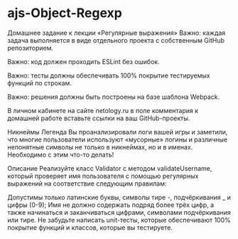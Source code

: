 # ajs-Object-Regexp

Домашнее задание к лекции «Регулярные выражения»
Важно: каждая задача выполняется в виде отдельного проекта с собственным GitHub репозиторием.

Важно: код должен проходить ESLint без ошибок.

Важно: тесты должны обеспечивать 100% покрытие тестируемых функций по строкам.

Важно: решения должны быть построены на базе шаблона Webpack.

В личном кабинете на сайте netology.ru в поле комментария к домашней работе вставьте ссылки на ваш GitHub-проекты.

Никнеймы
Легенда
Вы проанализировали логи вашей игры и заметили, что многие пользователи используют «мусорные» логины и различные непонятные символы не только в никнеймах, но и в именах. Необходимо с этим что-то делать!

Описание
Реализуйте класс Validator с методом validateUsername, который проверяет имя пользователя с помощью регулярных выражений на соответствие следующим правилам:

Допустимы только латинские буквы, символы тире -, подчёркивания _ и цифры (0-9);
Имя не должно содержать подряд более трёх цифр, а также начинаться и заканчиваться цифрами, символами подчёркивания или тире.
Не забудьте написать unit-тесты, которые обеспечивают 100% покрытие функций и классов, которые вы тестируете.
